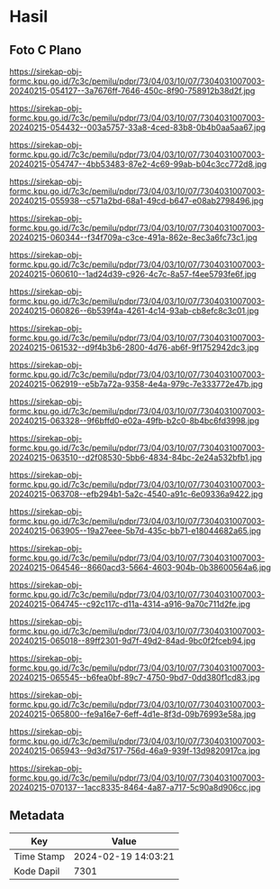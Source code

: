 # Hasil

## Foto C Plano

https://sirekap-obj-formc.kpu.go.id/7c3c/pemilu/pdpr/73/04/03/10/07/7304031007003-20240215-054127--3a7676ff-7646-450c-8f90-758912b38d2f.jpg

https://sirekap-obj-formc.kpu.go.id/7c3c/pemilu/pdpr/73/04/03/10/07/7304031007003-20240215-054432--003a5757-33a8-4ced-83b8-0b4b0aa5aa67.jpg

https://sirekap-obj-formc.kpu.go.id/7c3c/pemilu/pdpr/73/04/03/10/07/7304031007003-20240215-054747--4bb53483-87e2-4c69-99ab-b04c3cc772d8.jpg

https://sirekap-obj-formc.kpu.go.id/7c3c/pemilu/pdpr/73/04/03/10/07/7304031007003-20240215-055938--c571a2bd-68a1-49cd-b647-e08ab2798496.jpg

https://sirekap-obj-formc.kpu.go.id/7c3c/pemilu/pdpr/73/04/03/10/07/7304031007003-20240215-060344--f34f709a-c3ce-491a-862e-8ec3a6fc73c1.jpg

https://sirekap-obj-formc.kpu.go.id/7c3c/pemilu/pdpr/73/04/03/10/07/7304031007003-20240215-060610--1ad24d39-c926-4c7c-8a57-f4ee5793fe6f.jpg

https://sirekap-obj-formc.kpu.go.id/7c3c/pemilu/pdpr/73/04/03/10/07/7304031007003-20240215-060826--6b539f4a-4261-4c14-93ab-cb8efc8c3c01.jpg

https://sirekap-obj-formc.kpu.go.id/7c3c/pemilu/pdpr/73/04/03/10/07/7304031007003-20240215-061532--d9f4b3b6-2800-4d76-ab6f-9f1752942dc3.jpg

https://sirekap-obj-formc.kpu.go.id/7c3c/pemilu/pdpr/73/04/03/10/07/7304031007003-20240215-062919--e5b7a72a-9358-4e4a-979c-7e333772e47b.jpg

https://sirekap-obj-formc.kpu.go.id/7c3c/pemilu/pdpr/73/04/03/10/07/7304031007003-20240215-063328--9f6bffd0-e02a-49fb-b2c0-8b4bc6fd3998.jpg

https://sirekap-obj-formc.kpu.go.id/7c3c/pemilu/pdpr/73/04/03/10/07/7304031007003-20240215-063510--d2f08530-5bb6-4834-84bc-2e24a532bfb1.jpg

https://sirekap-obj-formc.kpu.go.id/7c3c/pemilu/pdpr/73/04/03/10/07/7304031007003-20240215-063708--efb294b1-5a2c-4540-a91c-6e09336a9422.jpg

https://sirekap-obj-formc.kpu.go.id/7c3c/pemilu/pdpr/73/04/03/10/07/7304031007003-20240215-063905--19a27eee-5b7d-435c-bb71-e18044682a65.jpg

https://sirekap-obj-formc.kpu.go.id/7c3c/pemilu/pdpr/73/04/03/10/07/7304031007003-20240215-064546--8660acd3-5664-4603-904b-0b38600564a6.jpg

https://sirekap-obj-formc.kpu.go.id/7c3c/pemilu/pdpr/73/04/03/10/07/7304031007003-20240215-064745--c92c117c-d11a-4314-a916-9a70c711d2fe.jpg

https://sirekap-obj-formc.kpu.go.id/7c3c/pemilu/pdpr/73/04/03/10/07/7304031007003-20240215-065018--89ff2301-9d7f-49d2-84ad-9bc0f2fceb94.jpg

https://sirekap-obj-formc.kpu.go.id/7c3c/pemilu/pdpr/73/04/03/10/07/7304031007003-20240215-065545--b6fea0bf-89c7-4750-9bd7-0dd380f1cd83.jpg

https://sirekap-obj-formc.kpu.go.id/7c3c/pemilu/pdpr/73/04/03/10/07/7304031007003-20240215-065800--fe9a16e7-6eff-4d1e-8f3d-09b76993e58a.jpg

https://sirekap-obj-formc.kpu.go.id/7c3c/pemilu/pdpr/73/04/03/10/07/7304031007003-20240215-065943--9d3d7517-756d-46a9-939f-13d9820917ca.jpg

https://sirekap-obj-formc.kpu.go.id/7c3c/pemilu/pdpr/73/04/03/10/07/7304031007003-20240215-070137--1acc8335-8464-4a87-a717-5c90a8d906cc.jpg


## Metadata

| Key        | Value               |
| ---------- | ------------------- |
| Time Stamp | 2024-02-19 14:03:21 |
| Kode Dapil | 7301                |



